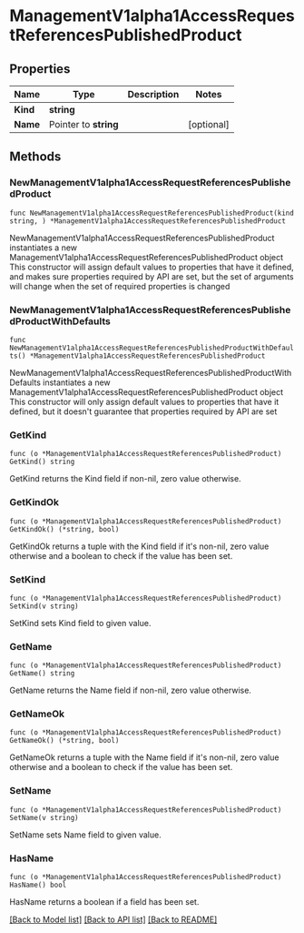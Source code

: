 # ManagementV1alpha1AccessRequestReferencesPublishedProduct

## Properties

Name | Type | Description | Notes
------------ | ------------- | ------------- | -------------
**Kind** | **string** |  | 
**Name** | Pointer to **string** |  | [optional] 

## Methods

### NewManagementV1alpha1AccessRequestReferencesPublishedProduct

`func NewManagementV1alpha1AccessRequestReferencesPublishedProduct(kind string, ) *ManagementV1alpha1AccessRequestReferencesPublishedProduct`

NewManagementV1alpha1AccessRequestReferencesPublishedProduct instantiates a new ManagementV1alpha1AccessRequestReferencesPublishedProduct object
This constructor will assign default values to properties that have it defined,
and makes sure properties required by API are set, but the set of arguments
will change when the set of required properties is changed

### NewManagementV1alpha1AccessRequestReferencesPublishedProductWithDefaults

`func NewManagementV1alpha1AccessRequestReferencesPublishedProductWithDefaults() *ManagementV1alpha1AccessRequestReferencesPublishedProduct`

NewManagementV1alpha1AccessRequestReferencesPublishedProductWithDefaults instantiates a new ManagementV1alpha1AccessRequestReferencesPublishedProduct object
This constructor will only assign default values to properties that have it defined,
but it doesn't guarantee that properties required by API are set

### GetKind

`func (o *ManagementV1alpha1AccessRequestReferencesPublishedProduct) GetKind() string`

GetKind returns the Kind field if non-nil, zero value otherwise.

### GetKindOk

`func (o *ManagementV1alpha1AccessRequestReferencesPublishedProduct) GetKindOk() (*string, bool)`

GetKindOk returns a tuple with the Kind field if it's non-nil, zero value otherwise
and a boolean to check if the value has been set.

### SetKind

`func (o *ManagementV1alpha1AccessRequestReferencesPublishedProduct) SetKind(v string)`

SetKind sets Kind field to given value.


### GetName

`func (o *ManagementV1alpha1AccessRequestReferencesPublishedProduct) GetName() string`

GetName returns the Name field if non-nil, zero value otherwise.

### GetNameOk

`func (o *ManagementV1alpha1AccessRequestReferencesPublishedProduct) GetNameOk() (*string, bool)`

GetNameOk returns a tuple with the Name field if it's non-nil, zero value otherwise
and a boolean to check if the value has been set.

### SetName

`func (o *ManagementV1alpha1AccessRequestReferencesPublishedProduct) SetName(v string)`

SetName sets Name field to given value.

### HasName

`func (o *ManagementV1alpha1AccessRequestReferencesPublishedProduct) HasName() bool`

HasName returns a boolean if a field has been set.


[[Back to Model list]](../README.md#documentation-for-models) [[Back to API list]](../README.md#documentation-for-api-endpoints) [[Back to README]](../README.md)


